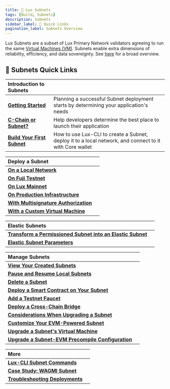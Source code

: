 ```yaml
---
title: 🔺 Lux Subnets
tags: [Build, Subnets]
description: Subnets
sidebar_label: 🔗 Quick Links
pagination_label: Subnets Overview
---
```


Lux Subnets are a subset of Lux Primary Network validators agreeing to run the same
[Virtual Machines (VM)](/learn/lux/subnets-overview.md#virtual-machines). Subnets
enable extra dimensions of reliability, efficiency, and data sovereignty. See [here](/learn/lux/subnets-overview.md)
for a broad overview.

## 🔗 Subnets Quick Links

| Introduction to Subnets                                      |                                                                                                               |
| :----------------------------------------------------------- | :------------------------------------------------------------------------------------------------------------ |
| [**Getting Started**](/build/subnet/getting-started.md)      | Planning a successful Subnet deployment starts by determining your application's needs                        |
| [**C-Chain or Subnet?**](/build/subnet/c-chain-vs-subnet.md) | Help developers determine the best place to launch their application                                          |
| [**Build Your First Subnet**](/build/subnet/hello-subnet.md) | How to use Lux-CLI to create a Subnet, deploy it to a local network, and connect to it with Core wallet |

| Deploy a Subnet                                                                |     |
| :----------------------------------------------------------------------------- | --- |
| [**On a Local Network**](/build/subnet/deploy/local-subnet.md)                 |
| [**On Fuji Testnet**](/build/subnet/deploy/fuji-testnet-subnet.md)             |
| [**On Lux Mainnet**](/build/subnet/deploy/mainnet-subnet.md)             |
| [**On Production Infrastructure**](/build/subnet/deploy/on-prod-infra.md)      |
| [**With Multisignature Authorization**](/build/subnet/deploy/multisig-auth.md) |
| [**With a Custom Virtual Machine**](/build/subnet/deploy/custom-vm-subnet.md)  |

| Elastic Subnets                                                                                                    |     |
| :----------------------------------------------------------------------------------------------------------------- | --- |
| [**Transform a Permissioned Subnet into an Elastic Subnet**](/build/subnet/elastic/transform-to-elastic-subnet.md) |
| [**Elastic Subnet Parameters**](/build/subnet/elastic/elastic-parameters.md)                                       |

| Manage Subnets                                                                                         |     |
| :----------------------------------------------------------------------------------------------------- | --- |
| [**View Your Created Subnets**](/build/subnet/maintain/view-subnets.md)                                |
| [**Pause and Resume Local Subnets**](/build/subnet/maintain/pause-resume-subnet.md)                    |
| [**Delete a Subnet**](/build/subnet/maintain/delete-subnet.md)                                         |
| [**Deploy a Smart Contract on Your Subnet**](/build/subnet/utility/deploy-smart-contract-to-subnet.md) |
| [**Add a Testnet Faucet**](/build/subnet/utility/subnet-faucet.md)                           |
| [**Deploy a Cross-Chain Bridge**](/build/subnet/utility/cross-chain-evm-bridge.md)                     |     |
| [**Considerations When Upgrading a Subnet**](/build/subnet/upgrade/considerations-subnet-upgrade.md)   |
| [**Customize Your EVM-Powered Subnet**](/build/subnet/upgrade/customize-a-subnet.md)                   |
| [**Upgrade a Subnet's Virtual Machine**](/build/subnet/upgrade/upgrade-subnet-vm.md)                   |
| [**Upgrade a Subnet-EVM Precompile Configuration**](/build/subnet/upgrade/upgrade-precompile.md)       |

| More                                                                        |     |
| :-------------------------------------------------------------------------- | --- |
| [**Lux-CLI Subnet Commands**](/tooling/cli.md)              |
| [**Case Study: WAGMI Subnet**](build/subnet/info/wagmi.md)                  |
| [**Troubleshooting Deployments**](build/subnet/info/troubleshoot-subnet.md) |
